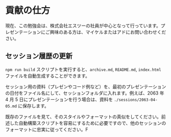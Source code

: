 # 貢献の仕方

現在、この勉強会は、株式会社エスツーの社員が中心となって行っています。プレゼンテーションにご興味のある方は、マイケルまたはアドにお問い合わせください。

## セッション履歴の更新

`npm run build` スクリプトを実行すると、`archive.md`, `README.md`, `index.html` ファイルを自動生成することができます。

セッション用の資料（プレゼンやコード例など）を、最初のプレゼンテーションの日付をファイル名にして、セッションフォルダに入れます。例えば、2063 年 4 月 5 日にプレゼンテーションを行う場合は、資料を `./sessions/2063-04-05.md` に保存します。

既存のファイルを見て、そのスタイルやフォーマットの真似をしてください。前述した自動構築スクリプトを容易にするために必要ですので、他のセッションのフォーマットに忠実に従ってください。F
